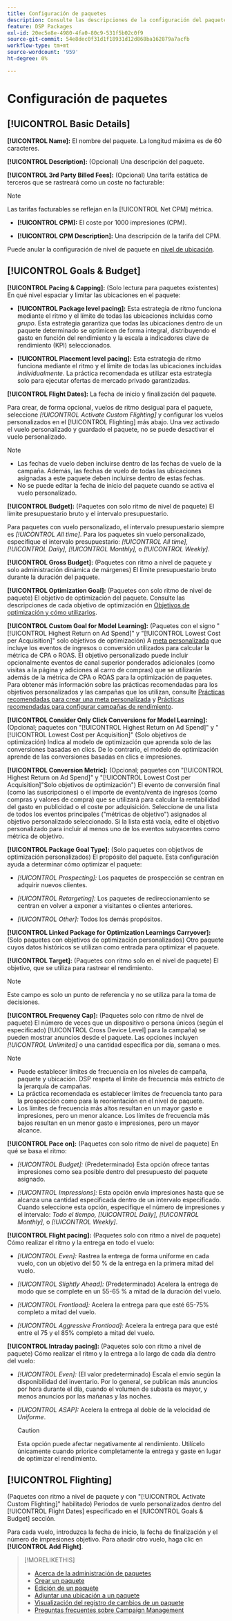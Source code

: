 ```yaml
---
title: Configuración de paquetes
description: Consulte las descripciones de la configuración del paquete disponible.
feature: DSP Packages
exl-id: 20ec5e8e-4980-4fa0-80c9-531f5b02c0f9
source-git-commit: 54e8dec0f31d1f18931d12d868ba162879a7acfb
workflow-type: tm+mt
source-wordcount: '959'
ht-degree: 0%

---
```


# Configuración de paquetes

## [!UICONTROL Basic Details]

**[!UICONTROL Name]:** El nombre del paquete. La longitud máxima es de 60 caracteres.

**[!UICONTROL Description]:** (Opcional) Una descripción del paquete.

**[!UICONTROL 3rd Party Billed Fees]:** (Opcional) Una tarifa estática de terceros que se rastreará como un coste no facturable:

>[!NOTE]
>
>Las tarifas facturables se reflejan en la [!UICONTROL Net CPM] métrica.
>
* **[!UICONTROL CPM]:** El coste por 1000 impresiones (CPM).

* **[!UICONTROL CPM Description]:** Una descripción de la tarifa del CPM.

Puede anular la configuración de nivel de paquete en [nivel de ubicación](/help/dsp/campaign-management/placements/placement-settings.md).

## [!UICONTROL Goals & Budget]

**[!UICONTROL Pacing & Capping]:** (Solo lectura para paquetes existentes) En qué nivel espaciar y limitar las ubicaciones en el paquete:

* **[!UICONTROL Package level pacing]:** Esta estrategia de ritmo funciona mediante el ritmo y el límite de todas las ubicaciones incluidas como *grupo*. Esta estrategia garantiza que todas las ubicaciones dentro de un paquete determinado se optimicen de forma integral, distribuyendo el gasto en función del rendimiento y la escala a indicadores clave de rendimiento (KPI) seleccionados.

* **[!UICONTROL Placement level pacing]:**  Esta estrategia de ritmo funciona mediante el ritmo y el límite de todas las ubicaciones incluidas *individualmente*. La práctica recomendada es utilizar esta estrategia solo para ejecutar ofertas de mercado privado garantizadas.

**[!UICONTROL Flight Dates]:** La fecha de inicio y finalización del paquete.

Para crear, de forma opcional, vuelos de ritmo desigual para el paquete, seleccione *[!UICONTROL *Activate Custom Flighting]** y configurar los vuelos personalizados en el [!UICONTROL Flighting] más abajo. Una vez activado el vuelo personalizado y guardado el paquete, no se puede desactivar el vuelo personalizado.

>[!NOTE]
>
>* Las fechas de vuelo deben incluirse dentro de las fechas de vuelo de la campaña. Además, las fechas de vuelo de todas las ubicaciones asignadas a este paquete deben incluirse dentro de estas fechas.
> * No se puede editar la fecha de inicio del paquete cuando se activa el vuelo personalizado.

**[!UICONTROL Budget]:** (Paquetes con solo ritmo de nivel de paquete) El límite presupuestario bruto y el intervalo presupuestario.

Para paquetes con vuelo personalizado, el intervalo presupuestario siempre es *[!UICONTROL All time]*. Para los paquetes sin vuelo personalizado, especifique el intervalo presupuestario: *[!UICONTROL All time],* *[!UICONTROL Daily],* *[!UICONTROL Monthly],* o *[!UICONTROL Weekly]*.

**[!UICONTROL Gross Budget]:** (Paquetes con ritmo a nivel de paquete y solo administración dinámica de márgenes) El límite presupuestario bruto durante la duración del paquete.

**[!UICONTROL Optimization Goal]:** (Paquetes con solo ritmo de nivel de paquete) El objetivo de optimización del paquete. Consulte las descripciones de cada objetivo de optimización en [Objetivos de optimización y cómo utilizarlos](/help/dsp/optimization/optimization-goals.md).

**[!UICONTROL Custom Goal for Model Learning]:** (Paquetes con el signo &quot;[!UICONTROL Highest Return on Ad Spend]&quot; y &quot;[!UICONTROL Lowest Cost per Acquisition]&quot; solo objetivos de optimización) A [meta personalizada](/help/dsp/optimization/custom-goal.md) que incluye los eventos de ingresos o conversión utilizados para calcular la métrica de CPA o ROAS. El objetivo personalizado puede incluir opcionalmente eventos de canal superior ponderados adicionales (como visitas a la página y adiciones al carro de compras) que se utilizarán además de la métrica de CPA o ROAS para la optimización de paquetes. Para obtener más información sobre las prácticas recomendadas para los objetivos personalizados y las campañas que los utilizan, consulte [Prácticas recomendadas para crear una meta personalizada](/help/dsp/optimization/custom-goal.md#custom-goal-best-practices) y [Prácticas recomendadas para configurar campañas de rendimiento](/help/dsp/optimization/campaign-best-practices-performance.md).

**[!UICONTROL Consider Only Click Conversions for Model Learning]:** (Opcional; paquetes con &quot;[!UICONTROL Highest Return on Ad Spend]&quot; y &quot;[!UICONTROL Lowest Cost per Acquisition]&quot; (Solo objetivos de optimización) Indica al modelo de optimización que aprenda solo de las conversiones basadas en clics. De lo contrario, el modelo de optimización aprende de las conversiones basadas en clics e impresiones.

**[!UICONTROL Conversion Metric]:** (Opcional; paquetes con &quot;[!UICONTROL Highest Return on Ad Spend]&quot; y &quot;[!UICONTROL Lowest Cost per Acquisition]&quot;Solo objetivos de optimización&quot;) El evento de conversión final (como las suscripciones) o el importe de evento/venta de ingresos (como compras y valores de compra) que se utilizará para calcular la rentabilidad del gasto en publicidad o el coste por adquisición. Seleccione de una lista de todos los eventos principales (&quot;métricas de objetivo&quot;) asignados al objetivo personalizado seleccionado. Si la lista está vacía, edite el objetivo personalizado para incluir al menos uno de los eventos subyacentes como métrica de objetivo.

**[!UICONTROL Package Goal Type]:** (Solo paquetes con objetivos de optimización personalizados) El propósito del paquete. Esta configuración ayuda a determinar cómo optimizar el paquete:

* *[!UICONTROL Prospecting]:* Los paquetes de prospección se centran en adquirir nuevos clientes.

* *[!UICONTROL Retargeting]:* Los paquetes de redireccionamiento se centran en volver a exponer a visitantes o clientes anteriores.

* *[!UICONTROL Other]:* Todos los demás propósitos.

**[!UICONTROL Linked Package for Optimization Learnings Carryover]:** (Solo paquetes con objetivos de optimización personalizados) Otro paquete cuyos datos históricos se utilizan como entrada para optimizar el paquete.

**[!UICONTROL Target]:** (Paquetes con ritmo solo en el nivel de paquete) El objetivo, que se utiliza para rastrear el rendimiento.

>[!NOTE]
>
>Este campo es solo un punto de referencia y no se utiliza para la toma de decisiones.

**[!UICONTROL Frequency Cap]:** (Paquetes solo con ritmo de nivel de paquete) El número de veces que un dispositivo o persona únicos (según el especificado) [!UICONTROL Cross Device Level] para la campaña) se pueden mostrar anuncios desde el paquete. Las opciones incluyen *[!UICONTROL Unlimited]* o una cantidad específica por día, semana o mes.

>[!NOTE]
>
>* Puede establecer límites de frecuencia en los niveles de campaña, paquete y ubicación. DSP respeta el límite de frecuencia más estricto de la jerarquía de campañas.
>* La práctica recomendada es establecer límites de frecuencia tanto para la prospección como para la reorientación en el nivel de paquete.
> * Los límites de frecuencia más altos resultan en un mayor gasto e impresiones, pero un menor alcance. Los límites de frecuencia más bajos resultan en un menor gasto e impresiones, pero un mayor alcance.

**[!UICONTROL Pace on]:** (Paquetes con solo ritmo de nivel de paquete) En qué se basa el ritmo:

* *[!UICONTROL Budget]:* (Predeterminado) Esta opción ofrece tantas impresiones como sea posible dentro del presupuesto del paquete asignado.

* *[!UICONTROL Impressions]:* Esta opción envía impresiones hasta que se alcanza una cantidad especificada dentro de un intervalo especificado. Cuando seleccione esta opción, especifique el número de impresiones y el intervalo: *Todo el tiempo,* *[!UICONTROL Daily],* *[!UICONTROL Monthly],* o *[!UICONTROL Weekly]*.

**[!UICONTROL Flight pacing]:** (Paquetes solo con ritmo a nivel de paquete) Cómo realizar el ritmo y la entrega en todo el vuelo:

* *[!UICONTROL Even]:* Rastrea la entrega de forma uniforme en cada vuelo, con un objetivo del 50 % de la entrega en la primera mitad del vuelo.

* *[!UICONTROL Slightly Ahead]:* (Predeterminado) Acelera la entrega de modo que se complete en un 55-65 % a mitad de la duración del vuelo.

* *[!UICONTROL Frontload]:* Acelera la entrega para que esté 65-75% completo a mitad del vuelo.

* *[!UICONTROL Aggressive Frontload]:* Acelera la entrega para que esté entre el 75 y el 85% completo a mitad del vuelo.

**[!UICONTROL Intraday pacing]:** (Paquetes solo con ritmo a nivel de paquete) Cómo realizar el ritmo y la entrega a lo largo de cada día dentro del vuelo:

* *[!UICONTROL Even]:* (El valor predeterminado) Escala el envío según la disponibilidad del inventario. Por lo general, se publican más anuncios por hora durante el día, cuando el volumen de subasta es mayor, y menos anuncios por las mañanas y las noches.

* *[!UICONTROL ASAP]:* Acelera la entrega al doble de la velocidad de *Uniforme*.

  >[!CAUTION]
  >
  >Esta opción puede afectar negativamente al rendimiento. Utilícelo únicamente cuando priorice completamente la entrega y gaste en lugar de optimizar el rendimiento.

## [!UICONTROL Flighting]

(Paquetes con ritmo a nivel de paquete y con &quot;[!UICONTROL Activate Custom Flighting]&quot; habilitado) Periodos de vuelo personalizados dentro del [!UICONTROL Flight Dates] especificado en el [!UICONTROL Goals & Budget] sección.

Para cada vuelo, introduzca la fecha de inicio, la fecha de finalización y el número de impresiones objetivo. Para añadir otro vuelo, haga clic en **[!UICONTROL Add Flight]**.

>[!MORELIKETHIS]
>
>* [Acerca de la administración de paquetes](package-about.md)
>* [Crear un paquete](package-create.md)
>* [Edición de un paquete](package-edit.md)
>* [Adjuntar una ubicación a un paquete](package-attach-placement.md)
>* [Visualización del registro de cambios de un paquete](package-change-log.md)
>* [Preguntas frecuentes sobre Campaign Management](/help/dsp/campaign-management/faq-campaign-management.md)
